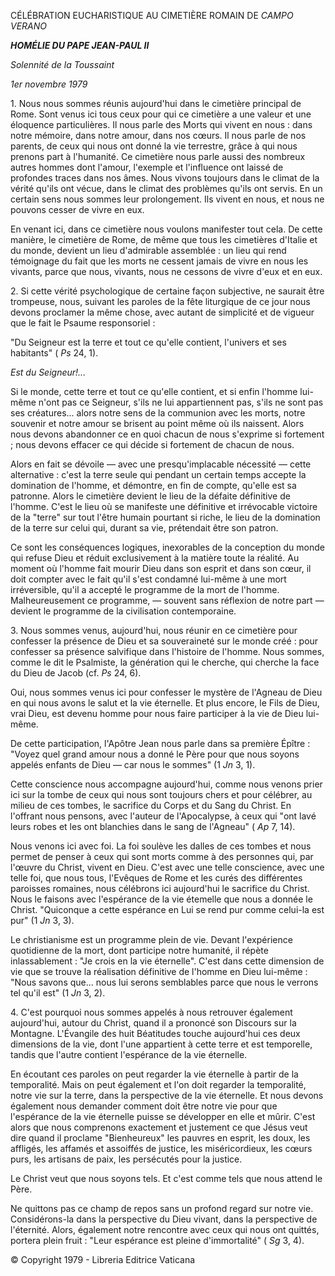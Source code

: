 CÉLÉBRATION EUCHARISTIQUE AU CIMETIÈRE ROMAIN DE *CAMPO VERANO*

***HOMÉLIE DU PAPE JEAN-PAUL II***

*Solennité de la Toussaint*

*1er novembre 1979*

1\. Nous nous sommes réunis aujourd'hui dans le cimetière principal de Rome. Sont venus ici tous ceux pour qui ce cimetière a une valeur et une éloquence particulières. Il nous parle des Morts qui vivent en nous : dans notre mémoire, dans notre amour, dans nos cœurs. Il nous parle de nos parents, de ceux qui nous ont donné la vie terrestre, grâce à qui nous prenons part à l'humanité. Ce cimetière nous parle aussi des nombreux autres hommes dont l'amour, l'exemple et l'influence ont laissé de profondes traces dans nos âmes. Nous vivons toujours dans le climat de la vérité qu'ils ont vécue, dans le climat des problèmes qu'ils ont servis. En un certain sens nous sommes leur prolongement. Ils vivent en nous, et nous ne pouvons cesser de vivre en eux.

En venant ici, dans ce cimetière nous voulons manifester tout cela. De cette manière, le cimetière de Rome, de même que tous les cimetières d'Italie et du monde, devient un lieu d'admirable assemblée : un lieu qui rend témoignage du fait que les morts ne cessent jamais de vivre en nous les vivants, parce que nous, vivants, nous ne cessons de vivre d'eux et en eux.

2\. Si cette vérité psychologique de certaine façon subjective, ne saurait être trompeuse, nous, suivant les paroles de la fête liturgique de ce jour nous devons proclamer la même chose, avec autant de simplicité et de vigueur que le fait le Psaume responsoriel :

"Du Seigneur est la terre et tout ce qu'elle contient, l'univers et ses habitants" ( *Ps* 24, 1).

*Est du Seigneur!...*

Si le monde, cette terre et tout ce qu'elle contient, et si enfin l'homme lui-même n'ont pas ce Seigneur, s'ils ne lui appartiennent pas, s'ils ne sont pas ses créatures... alors notre sens de la communion avec les morts, notre souvenir et notre amour se brisent au point même où ils naissent. Alors nous devons abandonner ce en quoi chacun de nous s'exprime si fortement ; nous devons effacer ce qui décide si fortement de chacun de nous.

Alors en fait se dévoile — avec une presqu'implacable nécessité — cette alternative : c'est la terre seule qui pendant un certain temps accepte la domination de l'homme, et démontre, en fin de compte, qu'elle est sa patronne. Alors le cimetière devient le lieu de la défaite définitive de l'homme. C'est le lieu où se manifeste une définitive et irrévocable victoire de la "terre" sur tout l'être humain pourtant si riche, le lieu de la domination de la terre sur celui qui, durant sa vie, prétendait être son patron.

Ce sont les conséquences logiques, inexorables de la conception du monde qui refuse Dieu et réduit exclusivement à la matière toute la réalité. Au moment où l'homme fait mourir Dieu dans son esprit et dans son cœur, il doit compter avec le fait qu'il s'est condamné lui-même à une mort irréversible, qu'il a accepté le programme de la mort de l'homme. Malheureusement ce programme, — souvent sans réflexion de notre part — devient le programme de la civilisation contemporaine.

3\. Nous sommes venus, aujourd'hui, nous réunir en ce cimetière pour confesser la présence de Dieu et sa souveraineté sur le monde créé : pour confesser sa présence salvifique dans l'histoire de l'homme. Nous sommes, comme le dit le Psalmiste, la génération qui le cherche, qui cherche la face du Dieu de Jacob (cf. *Ps* 24, 6).

Oui, nous sommes venus ici pour confesser le mystère de l'Agneau de Dieu en qui nous avons le salut et la vie éternelle. Et plus encore, le Fils de Dieu, vrai Dieu, est devenu homme pour nous faire participer à la vie de Dieu lui-même.

De cette participation, l'Apôtre Jean nous parle dans sa première Épître : "Voyez quel grand amour nous a donné le Père pour que nous soyons appelés enfants de Dieu — car nous le sommes" (1 *Jn* 3, 1).

Cette conscience nous accompagne aujourd'hui, comme nous venons prier ici sur la tombe de ceux qui nous sont toujours chers et pour célébrer, au milieu de ces tombes, le sacrifice du Corps et du Sang du Christ. En l'offrant nous pensons, avec l'auteur de l'Apocalypse, à ceux qui "ont lavé leurs robes et les ont blanchies dans le sang de l'Agneau" ( *Ap* 7, 14).

Nous venons ici avec foi. La foi soulève les dalles de ces tombes et nous permet de penser à ceux qui sont morts comme à des personnes qui, par l'œuvre du Christ, vivent en Dieu. C'est avec une telle conscience, avec une telle foi, que nous tous, l'Evêques de Rome et les curés des différentes paroisses romaines, nous célébrons ici aujourd'hui le sacrifice du Christ. Nous le faisons avec l'espérance de la vie étemelle que nous a donnée le Christ. "Quiconque a cette espérance en Lui se rend pur comme celui-la est pur" (1 *Jn* 3, 3).

Le christianisme est un programme plein de vie. Devant l'expérience quotidienne de la mort, dont participe notre humanité, il répète inlassablement : "Je crois en la vie éternelle". C'est dans cette dimension de vie que se trouve la réalisation définitive de l'homme en Dieu lui-même : "Nous savons que... nous lui serons semblables parce que nous le verrons tel qu'il est" (1 *Jn* 3, 2).

4\. C'est pourquoi nous sommes appelés à nous retrouver également aujourd'hui, autour du Christ, quand il a prononcé son Discours sur la Montagne. L'Évangile des huit Béatitudes touche aujourd'hui ces deux dimensions de la vie, dont l'une appartient à cette terre et est temporelle, tandis que l'autre contient l'espérance de la vie éternelle.

En écoutant ces paroles on peut regarder la vie éternelle à partir de la temporalité. Mais on peut également et l'on doit regarder la temporalité, notre vie sur la terre, dans la perspective de la vie éternelle. Et nous devons également nous demander comment doit être notre vie pour que l'espérance de la vie éternelle puisse se développer en elle et mûrir. C'est alors que nous comprenons exactement et justement ce que Jésus veut dire quand il proclame "Bienheureux" les pauvres en esprit, les doux, les affligés, les affamés et assoiffés de justice, les miséricordieux, les cœurs purs, les artisans de paix, les persécutés pour la justice.

Le Christ veut que nous soyons tels. Et c'est comme tels que nous attend le Père.

Ne quittons pas ce champ de repos sans un profond regard sur notre vie. Considérons-la dans la perspective du Dieu vivant, dans la perspective de l'éternité. Alors, également notre rencontre avec ceux qui nous ont quittés, portera plein fruit : "Leur espérance est pleine d'immortalité" ( *Sg* 3, 4).

© Copyright 1979 - Libreria Editrice Vaticana